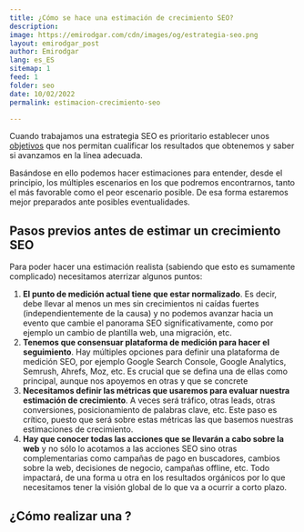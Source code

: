 ```yaml
---
title: ¿Cómo se hace una estimación de crecimiento SEO?
description: 
image: https://emirodgar.com/cdn/images/og/estrategia-seo.png
layout: emirodgar_post
author: Emirodgar
lang: es_ES
sitemap: 1
feed: 1
folder: seo
date: 10/02/2022
permalink: estimacion-crecimiento-seo

--- 
```


Cuando trabajamos una estrategia SEO es prioritario establecer unos [objetivos](https://emirodgar.com/objetivo-seo) que nos permitan cualificar los resultados que obtenemos y saber si avanzamos en la línea adecuada.

Basándose en ello podemos hacer estimaciones para entender, desde el principio, los múltiples escenarios en los que podremos encontrarnos, tanto el más favorable como el peor escenario posible. De esa forma estaremos mejor preparados ante posibles eventualidades.

## Pasos previos antes de estimar un crecimiento SEO

Para poder hacer una estimación realista (sabiendo que esto es sumamente complicado) necesitamos aterrizar algunos puntos:

 1. **El punto de medición actual tiene que estar normalizado**. Es decir, debe llevar al menos un mes sin crecimientos ni caídas fuertes (independientemente de la causa) y no podemos avanzar hacia un evento que cambie el panorama SEO significativamente, como por ejemplo un cambio de plantilla web, una migración, etc. 
 2. **Tenemos que consensuar plataforma de medición para hacer el seguimiento**. Hay múltiples opciones para definir una plataforma de medición SEO, por ejemplo Google Search Console, Google Analytics, Semrush, Ahrefs, Moz, etc. Es crucial que se defina una de ellas como principal, aunque nos apoyemos en otras y que se concrete 
 3. **Necesitamos definir las métricas que usaremos para evaluar nuestra estimación de crecimiento**. A veces será tráfico, otras leads, otras conversiones, posicionamiento de palabras clave, etc. Este paso es crítico, puesto que será sobre estas métricas las que basemos nuestras estimaciones de crecimiento.
 4. **Hay que conocer todas las acciones que se llevarán a cabo sobre la web** y no sólo lo acotamos a las acciones SEO sino otras complementarias como campañas de pago en buscadores, cambios sobre la web, decisiones de negocio, campañas offline, etc. Todo impactará, de una forma u otra en los resultados orgánicos por lo que necesitamos tener la visión global de lo que va a ocurrir a corto plazo.

## ¿Cómo realizar una ?

<!--stackedit_data:
eyJoaXN0b3J5IjpbMzk4MzU2NDk2XX0=
-->